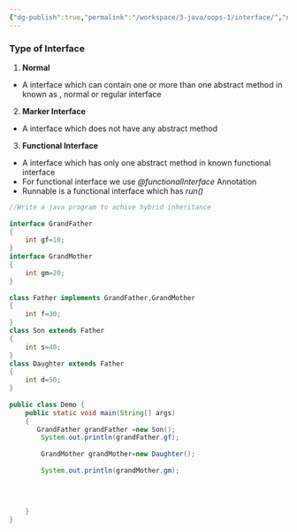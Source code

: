 ```yaml
---
{"dg-publish":true,"permalink":"/workspace/3-java/oops-1/interface/","noteIcon":""}
---
```




### Type of Interface

1) **Normal**
- A interface which can contain one or more than one abstract method in known as , normal or regular interface
2) **Marker Interface**
- A interface which does not have any abstract method
3) **Functional Interface**
- A interface which has only one abstract method in known functional interface
- For functional interface we use *@functionalInterface* Annotation
- Runnable is a functional interface which has *run()* 


```java
//Write a java program to achive hybrid inheritance  
  
interface GrandFather  
{  
    int gf=10;  
}  
interface GrandMother  
{  
    int gm=20;  
}  
  
class Father implements GrandFather,GrandMother  
{  
    int f=30;  
}  
class Son extends Father  
{  
    int s=40;  
}  
class Daughter extends Father  
{  
    int d=50;  
}  
  
public class Demo {  
    public static void main(String[] args)  
    {  
       GrandFather grandFather =new Son();  
        System.out.println(grandFather.gf);  
          
        GrandMother grandMother=new Daughter();  
  
        System.out.println(grandMother.gm);  
          
          
  
  
    }  
}
```



